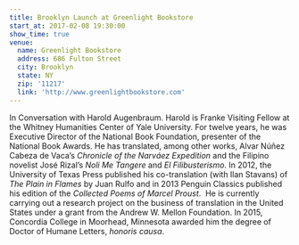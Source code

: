 ```yaml
---
title: Brooklyn Launch at Greenlight Bookstore
start_at: 2017-02-08 19:30:00
show_time: true
venue:
  name: Greenlight Bookstore
  address: 686 Fulton Street
  city: Brooklyn
  state: NY
  zip: '11217'
  link: 'http://www.greenlightbookstore.com'
---
```



In Conversation with Harold Augenbraum. Harold is Franke Visiting Fellow at the Whitney Humanities Center of Yale University. For twelve years, he was Executive Director of the National Book Foundation, presenter of the National Book Awards. He has translated, among other works, Alvar N&uacute;&ntilde;ez Cabeza de Vaca’s *Chronicle of the Narv&aacute;ez Expedition* and the Filipino novelist Jos&eacute; Rizal’s *Noli Me Tangere* and *El Filibusterismo*. In 2012, the University of Texas Press published his co-translation (with Ilan Stavans) of *The Plain in Flames* by Juan Rulfo and in 2013 Penguin Classics published his edition of the *Collected Poems of Marcel Proust*.&nbsp; He is currently carrying out a research project on the business of translation in the United States under a grant from the Andrew W. Mellon Foundation. In 2015, Concordia College in Moorhead, Minnesota awarded him the degree of Doctor of Humane Letters, *honoris causa*.